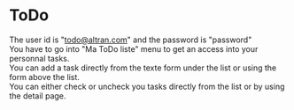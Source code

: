# ToDo
The user id is "todo@altran.com" and the password is "password" <br/>
You have to go into "Ma ToDo liste" menu to get an access into your personnal tasks. <br/>
You can add a task directly from the texte form under the list or using the form above the list. <br/>
You can either check or uncheck you tasks directly from the list or by using the detail page. <br/>
